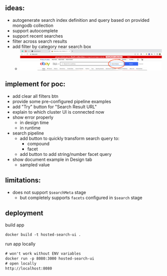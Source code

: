## ideas:
- autogenerate search index definition and query based on provided mongodb
  collection
- support autocomplete
- support recent searches
- filter across search results
- add filter by category near search box
    - ![img.png](docs/img/search-box-category.png)

## implement for poc:
- add clear all filters btn
- provide some pre-configured pipeline examples
- add "Try" button for "Search Result URL"
- explain to which cluster UI is connected now
- show error properly
    - in design time
    - in runtime
- search pipeline
    - add button to quickly transform search query to:
        - compound
        - facet
    - add button to add string/number facet query
- show document example in Design tab
    - sampled value

## limitations:
- does not support `$searchMeta` stage
    - but completely supports `facets` configured in `$search` stage

## deployment

build app
```shell
docker build -t hosted-search-ui .
```

run app locally
```shell
# won't work without ENV variables
docker run -p 8080:3000 hosted-search-ui
# open locally
http://localhost:8080
```
